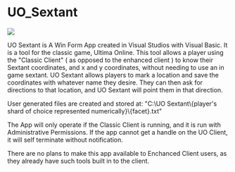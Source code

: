 # UO_Sextant
<img src="https://www.unnaturalnature.com/uothief/UO_Sextant/sextant_logo_splash.png" />

UO Sextant is A Win Form App created in Visual Studios with Visual Basic.
It is a tool for the classic game, Ultima Online.
This tool allows a player using the "Classic Client" ( as opposed to the enhanced client )
to know their Sextant coordinates, and x and y coordinates, without needing to use an in game sextant.
UO Sextant allows players to mark a location and save the coordinates with whatever name they desire.
They can then ask for directions to that location, and UO Sextant will point them in that direction.

User generated files are created and stored at:
                            "C:\UO Sextant\\{player's shard of choice represented numerically}\\{facet}.txt"

The App will only operate if the Classic Client is running, and it is run with Administrative Permissions.
If the app cannot get a handle on the UO Client, it will self terminate without notification.

There are no plans to make this app available to Enchanced Client users,
as they already have such tools built in to the client.
